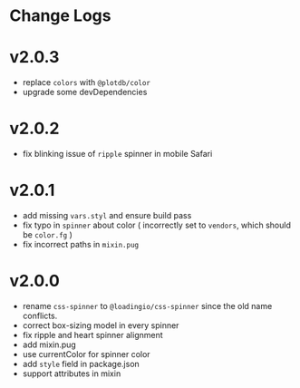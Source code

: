 # Change Logs

# v2.0.3

 - replace `colors` with `@plotdb/color`
 - upgrade some devDependencies


# v2.0.2

 - fix blinking issue of `ripple` spinner in mobile Safari


# v2.0.1

 - add missing `vars.styl` and ensure build pass
 - fix typo in `spinner` about color ( incorrectly set to `vendors`, which should be `color.fg` )
 - fix incorrect paths in `mixin.pug`


# v2.0.0

 - rename `css-spinner` to `@loadingio/css-spinner` since the old name conflicts.
 - correct box-sizing model in every spinner
 - fix ripple and heart spinner alignment
 - add mixin.pug
 - use currentColor for spinner color
 - add `style` field in package.json
 - support attributes in mixin
